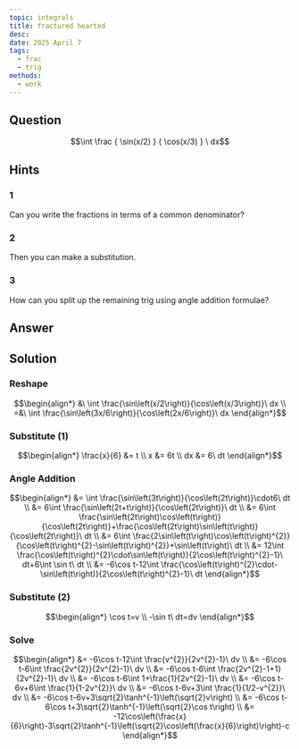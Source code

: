 ```yaml
---
topic: integrals
title: fractured hearted
desc: 
date: 2025 April 7
tags:
  - frac
  - trig
methods:
  - work
---
```



## Question
```math
\int
  \frac
    { \sin(x/2) }
    { \cos(x/3) }
\ dx
```


## Hints

### 1
Can you write the fractions in terms of a common denominator?

### 2
Then you can make a substitution.

### 3
How can you split up the remaining trig using angle addition formulae?


## Answer
```math

```


## Solution

### Reshape
```math
\begin{align*}
  &\ \int \frac{\sin\left(x/2\right)}{\cos\left(x/3\right)}\ dx
  \\ =&\ \int \frac{\sin\left(3x/6\right)}{\cos\left(2x/6\right)}\ dx
\end{align*}
```

### Substitute (1)
```math
\begin{align*}
  \frac{x}{6} &= t
  \\ x &= 6t
  \\ dx &= 6\ dt
\end{align*}
```

### Angle Addition
```math
\begin{align*}
  &= \int \frac{\sin\left(3t\right)}{\cos\left(2t\right)}\cdot6\ dt
  \\ &= 6\int \frac{\sin\left(2t+t\right)}{\cos\left(2t\right)}\ dt
  \\ &= 6\int \frac{\sin\left(2t\right)\cos\left(t\right)}{\cos\left(2t\right)}+\frac{\cos\left(2t\right)\sin\left(t\right)}{\cos\left(2t\right)}\ dt
  \\ &= 6\int \frac{2\sin\left(t\right)\cos\left(t\right)^{2}}{\cos\left(t\right)^{2}-\sin\left(t\right)^{2}}+\sin\left(t\right)\ dt
  \\ &= 12\int \frac{\cos\left(t\right)^{2}\cdot\sin\left(t\right)}{2\cos\left(t\right)^{2}-1}\ dt+6\int \sin t\ dt
  \\ &= -6\cos t-12\int \frac{\cos\left(t\right)^{2}\cdot-\sin\left(t\right)}{2\cos\left(t\right)^{2}-1}\ dt
\end{align*}
```

### Substitute (2)
```math
\begin{align*}
  \cos t=v
  \\ -\sin t\ dt=dv
\end{align*}
```

### Solve
```math
\begin{align*}
  &= -6\cos t-12\int \frac{v^{2}}{2v^{2}-1}\ dv
  \\ &= -6\cos t-6\int \frac{2v^{2}}{2v^{2}-1}\ dv
  \\ &= -6\cos t-6\int \frac{2v^{2}-1+1}{2v^{2}-1}\ dv
  \\ &= -6\cos t-6\int 1+\frac{1}{2v^{2}-1}\ dv
  \\ &= -6\cos t-6v+6\int \frac{1}{1-2v^{2}}\ dv
  \\ &= -6\cos t-6v+3\int \frac{1}{1/2-v^{2}}\ dv
  \\ &= -6\cos t-6v+3\sqrt{2}\tanh^{-1}\left(\sqrt{2}v\right)
  \\ &= -6\cos t-6\cos t+3\sqrt{2}\tanh^{-1}\left(\sqrt{2}\cos t\right)
  \\ &= -12\cos\left(\frac{x}{6}\right)-3\sqrt{2}\tanh^{-1}\left(\sqrt{2}\cos\left(\frac{x}{6}\right)\right)-c
\end{align*}
```

